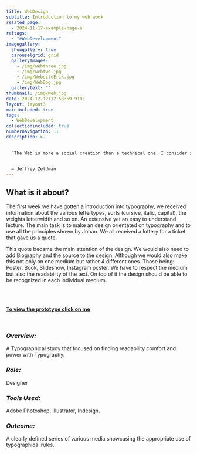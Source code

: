 ```yaml
---
title: WebDesign
subtitle: Introduction to my web work
related_page:
  - 2024-11-17-example-page-a
reftags:
  - "#WebDevelopment"
imagegallery:
  showgallery: true
  carouselgrid: grid
  galleryImages:
    - /img/webthree.jpg
    - /img/webtwo.jpg
    - /img/WebsiteErik.jpg
    - /img/WebDog.jpg
  gallerytext: ""
thumbnail: /img/Web.jpg
date: 2024-12-12T12:58:59.910Z
layout: layout3
mainincluded: true
tags:
  - WebDevelopment
collectionincluded: true
numbernavigation: 11
description: >-
  

  `The Web is more a social creation than a technical one. I consider it to be a human achievement as much as a technological one `


  — Jeffrey Zeldman
---
```


## What is it about?

<div class="long-text-container">

The first week we have gotten a introduction into typography, we received information about the various lettertypes, sorts (cursive, italic, capital), the weights letterwidth and so on. An extensive yet an easy to understand lecture. The main task is to make an design orientated on typography and to use all the principles shown by Johan. We all received a lottery for a ticket that gave us a quote. 

This quote became the main attention of the design. We would also need to add Biography and the source to the design. Although we would also make this not only on one medium but rather 4 different ones. Those being: Poster, Book, Slideshow, Instagram poster. We have to respect the medium but also the readability of the text. On top of it the design should be able to be recognized in each individual medium.

</div>

<br>
<br>

[**To view the prototype click on me**](https://xd.adobe.com/view/6a502f12-0d2c-4f77-88c1-57ae94be5f24-3f03/)

<br>

<div class="modeling-process_2">

### _Overview:_ <br>
A Typographical study that focused on finding readability comfort and power with Typography.

### _Role:_ <br>
Designer

### _Tools Used:_ <br>
Adobe Photoshop, Illustrator, Indesign.

### _Outcome:_ <br>
A clearly defined series of various media showcasing the appropriate use of typographical rules.

</div>

<br>
